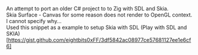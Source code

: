 An attempt to port an older C# project to to Zig with SDL and Skia. \
Skia Surface - Canvas for some reason does not render to OpenGL context. \
I cannot specify why... \
Used this snippet as a example to setup Skia with SDL (Play with SDL and SKIA)[https://gist.github.com/eightbits0xFF/3df5842ac08977ce57681127ee1e6cf6]
